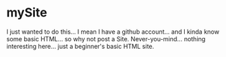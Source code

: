 # mySite
I just wanted to do this... I mean I have a github account... and I kinda know some basic HTML... so why not post a Site. Never-you-mind... nothing interesting here... just a beginner's basic HTML site.
